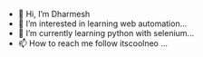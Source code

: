 - 👋 Hi, I’m Dharmesh
- 👀 I’m interested in learning web automation...
- 🌱 I’m currently learning python with selenium...
- 📫 How to reach me follow itscoolneo ...

<!---
itscoolneo/itscoolneo is a ✨ special ✨ repository because its `README.md` (this file) appears on your GitHub profile.
You can click the Preview link to take a look at your changes.
--->

